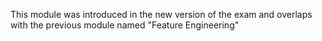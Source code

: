 
This module was introduced in the new version of the exam and overlaps with the previous module named "Feature Engineering"

